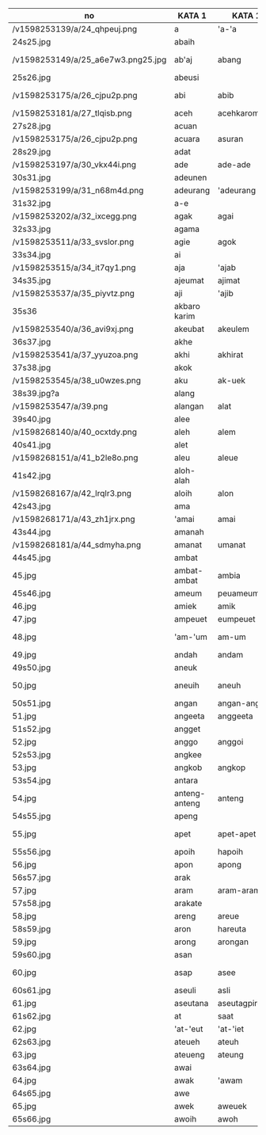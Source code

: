 |no                                |KATA    1     |KATA    1          |    |KATA    1      |KATA    1   |KATA    1  |KATA    1   |FIELD9  |FIELD10    |FIELD11  |FIELD12        |FIELD13|FIELD14|FIELD15  |FIELD16 |FIELD17|FIELD18    |
|----------------------------------|-------------|---------------|---------|-----------|---------|---------|--------|--------|-----------|---------|---------------|-------|-------|---------|--------|-------|-----------|
|/v1598253139/a/24_qhpeuj.png      |a            |'a-'a          |'ab      |'ab-'ab    |         |         |        |        |           |         |               |       |       |         |        |       |           |
|24s25.jpg                         |abaih        |               |         |           |         |         |        |        |           |         |               |       |       |         |        |       |           |
|/v1598253149/a/25_a6e7w3.png25.jpg|ab'aj        |abang          |abat     |abdo       |abdoraoh |abee     |abeh    |abeudi  |abeujad    |abeuek   |abeueng-abeueng|       |       |         |        |       |           |
|25s26.jpg                         |abeusi       |               |         |           |         |         |        |        |           |         |               |       |       |         |        |       |           |
|/v1598253175/a/26_cjpu2p.png      |abi          |abib           |abiek    |aneuk abiek|abin     |ablak    |abo     |abok    |abu        |abu nawah|abuen          |abuih  |acak   |acan     |        |       |           |
|/v1598253181/a/27_tlqisb.png      |aceh         |acehkarom      |cekarom  |achek      |'achek   |achia    |achiheum|acok    |acu        |         |               |       |       |         |        |       |           |
|27s28.jpg                         |acuan        |               |         |           |         |         |        |        |           |         |               |       |       |         |        |       |           |
|/v1598253175/a/26_cjpu2p.png      |acuara       |asuran         |adab     |adap       |adai     |adak     |adali   |adam    |adan       |'adan    |ada            |adara  |       |         |        |       |           |
|28s29.jpg                         |adat         |               |         |           |         |         |        |        |           |         |               |       |       |         |        |       |           |
|/v1598253197/a/30_vkx44i.png      |ade          |ade-ade        |adee     |adek       |aden     |adeueb   |adeuep  |        |           |         |               |       |       |         |        |       |           |
|30s31.jpg                         |adeunen      |               |         |           |         |         |        |        |           |         |               |       |       |         |        |       |           |
|/v1598253199/a/31_n68m4d.png      |adeurang     |'adeurang      |adi      |adie-adie  |adoe     |adoh     |adu     |'aduan  |'aduat     |aduat    |aduen          |adun   |adueen |         |        |       |           |
|31s32.jpg                         |a-e          |               |         |           |         |         |        |        |           |         |               |       |       |         |        |       |           |
|/v1598253202/a/32_ixcegg.png      |agak         |agai           |agaih    |agah       |agam     |         |        |        |           |         |               |       |       |         |        |       |           |
|32s33.jpg                         |agama        |               |         |           |         |         |        |        |           |         |               |       |       |         |        |       |           |
|/v1598253511/a/33_svslor.png      |agie         |agok           |agu      |aguk       |hagu     |agung    |ah      |ahad    |ahali      |ahaloi   |ahalon         |ahli   |ahloi  |a-i      |'a-'i   |       |           |
|33s34.jpg                         |ai           |               |         |           |         |         |        |        |           |         |               |       |       |         |        |       |           |
|/v1598253515/a/34_it7qy1.png      |aja          |'ajab          |'ajap    |ajai       |ajam     |'ajam    |ajapan  |ajat    |'ajayeb    |ajayeb   |ajayep         |'ajeb  |ajep   |         |        |       |           |
|34s35.jpg                         |ajeumat      |ajimat         |         |           |         |         |        |        |           |         |               |       |       |         |        |       |           |
|/v1598253537/a/35_piyvtz.png      |aji          |'ajib          |'ajip    |ajidan     |ajimat   |ak       |ak-ak   |akat    |akad       |akai     |akan           |ake    |akek   |akei     |akeuba  |       |           |
|35s36                             |akbaro karim |               |         |           |         |         |        |        |           |         |               |       |       |         |        |       |           |
|/v1598253540/a/36_avi9xj.png      |akeubat      |akeulem        |aklem    |akeumak    |akeurab  |akeurap  |        |        |           |         |               |       |       |         |        |       |           |
|36s37.jpg                         |akhe         |               |         |           |         |         |        |        |           |         |               |       |       |         |        |       |           |
|/v1598253541/a/37_yyuzoa.png      |akhi         |akhirat        |aki      |akibat     |akikah   |akirat   |akit    |'akla   |aklaih     |akeulaih |aklam          |a'lam  |aklem  |ako      |akob    |akop   |           |
|37s38.jpg                         |akok         |               |         |           |         |         |        |        |           |         |               |       |       |         |        |       |           |
|/v1598253545/a/38_u0wzes.png      |aku          |ak-uek         |'ala     |'akla      |a'ala    |alak     |alaedin |alaih   |alam       |a'lam    |alamat         |'alamat|       |         |        |       |           |
|38s39.jpg?a                       |alang        |               |         |           |         |         |        |        |           |         |               |       |       |         |        |       |           |
|/v1598253547/a/39.png             |alangan      |alat           |ale      |           |         |         |        |        |           |         |               |       |       |         |        |       |           |
|39s40.jpg                         |alee         |               |         |           |         |         |        |        |           |         |               |       |       |         |        |       |           |
|/v1598268140/a/40_ocxtdy.png      |aleh         |alem           |alen     |alepeulam  |         |         |        |        |           |         |               |       |       |         |        |       |           |
|40s41.jpg                         |alet         |               |         |           |         |         |        |        |           |         |               |       |       |         |        |       |           |
|/v1598268151/a/41_b2le8o.png      |aleu         |aleue          |aleuham  |aleuhamdu  |aleuhat  |aleukisah|aleupiah|alpiah  |ali        |aliah    |aliyah         |Allah  |Allahu |         |        |       |           |
|41s42.jpg                         |aloh-alah    |               |         |           |         |         |        |        |           |         |               |       |       |         |        |       |           |
|/v1598268167/a/42_lrqlr3.png      |aloih        |alon           |halon    |apiah      |alpiyah  |alu-alu  |aluan   |alue    |alumat     |'alumat  |am             |'am    |       |         |        |       |           |
|42s43.jpg                         |ama          |               |         |           |         |         |        |        |           |         |               |       |       |         |        |       |           |
|/v1598268171/a/43_zh1jrx.png      |'amai        |amai           |amak     |aman       |         |         |        |        |           |         |               |       |       |         |        |       |           |
|43s44.jpg                         |amanah       |               |         |           |         |         |        |        |           |         |               |       |       |         |        |       |           |
|/v1598268181/a/44_sdmyha.png      |amanat       |umanat         |amarah   |marah      |amat     |amba     |ambang  |        |           |         |               |       |       |         |        |       |           |
|44s45.jpg                         |ambat        |               |         |           |         |         |        |        |           |         |               |       |       |         |        |       |           |
|45.jpg                            |ambat-ambat  |ambia          |ambiya   |ambong     |ambu-ambu|ame      |ameng   |        |           |         |               |       |       |         |        |       |           |
|45s46.jpg                         |ameum        |peuameum       |         |           |         |         |        |        |           |         |               |       |       |         |        |       |           |
|46.jpg                            |amiek        |amik           |amilan   |amin       |ampeh    |ampeudu  |ampeueng|ampeung |           |         |               |       |       |         |        |       |           |
|47.jpg                            |ampeuet      |eumpeuet       |amplah   |amplaih    |ampon    |ampong   |ampu    |        |           |         |               |       |       |         |        |       |           |
|48.jpg                            |'am-'um      |am-um          |an       |'an        |ok anak  |anakan   |analan  |ancak   |ancak-ancak|anco     |               |       |       |         |        |       |           |
|49.jpg                            |andah        |andam          |andara   |ajine      |amjinet  |anjong   |anen    |        |           |         |               |       |       |         |        |       |           |
|49s50.jpg                         |aneuk        |               |         |           |         |         |        |        |           |         |               |       |       |         |        |       |           |
|50.jpg                            |aneuih       |aneuh          |ang-ang  |ang-ong    |         |         |        |        |           |         |               |       |       |         |        |       |           |
|50s51.jpg                         |angan        |angan-angan    |         |           |         |         |        |        |           |         |               |       |       |         |        |       |           |
|51.jpg                            |angeeta      |anggeeta       |anggeta  |angen      |siangen  |         |        |        |           |         |               |       |       |         |        |       |           |
|51s52.jpg                         |angget       |               |         |           |         |         |        |        |           |         |               |       |       |         |        |       |           |
|52.jpg                            |anggo        |anggoi         |anggok   |angka      |angkara  |angkasa  |angkat  |angkatan|           |         |               |       |       |         |        |       |           |
|52s53.jpg                         |angkee       |               |         |           |         |         |        |        |           |         |               |       |       |         |        |       |           |
|53.jpg                            |angkob       |angkop         |angkot   |angoih     |angoh    |hangoh   |hangoih |ansa    |angsa      |anianya  |anika          |ano    |anoe   |anogreuha|nogreuha|nograh |antakeusuma|
|53s54.jpg                         |antara       |               |         |           |         |         |        |        |           |         |               |       |       |         |        |       |           |
|54.jpg                            |anteng-anteng|anteng         |antok    |hantok     |antosan  |a-o      |ak-ok   |apa     |apai       |aphai    |afai           |apak   |apam   |         |        |       |           |
|54s55.jpg                         |apeng        |               |         |           |         |         |        |        |           |         |               |       |       |         |        |       |           |
|55.jpg                            |apet         |apet-apet      |apeulai  |teuapeulai |apeuret  |apiun    |apit    |hapit   |apo        |apoh-apah|               |       |       |         |        |       |           |
|55s56.jpg                         |apoih        |hapoih         |         |           |         |         |        |        |           |         |               |       |       |         |        |       |           |
|56.jpg                            |apon         |apong          |apuah    |apui       |arab     |arap     |'arab   |arabi   |arah       |araih    |               |       |       |         |        |       |           |
|56s57.jpg                         |arak         |               |         |           |         |         |        |        |           |         |               |       |       |         |        |       |           |
|57.jpg                            |aram         |aram-aram      |arang    |arat       |are      |areh     |        |        |           |         |               |       |       |         |        |       |           |
|57s58.jpg                         |arakate      |               |         |           |         |         |        |        |           |         |               |       |       |         |        |       |           |
|58.jpg                            |areng        |areue          |areuga   |areupah    |arafah   |ariet    |arit    |aripin  |aroh       |aroih    |               |       |       |         |        |       |           |
|58s59.jpg                         |aron         |hareuta        |         |           |         |         |        |        |           |         |               |       |       |         |        |       |           |
|59.jpg                            |arong        |arongan        |asa      |asah       |asahan   |asai     |asam    |        |           |         |               |       |       |         |        |       |           |
|59s60.jpg                         |asan         |               |         |           |         |         |        |        |           |         |               |       |       |         |        |       |           |
|60.jpg                            |asap         |asee           |aseh-aseh|asek       |asen     |aseng    |aseuka  |        |           |         |               |       |       |         |        |       |           |
|60s61.jpg                         |aseuli       |asli           |aseuliah |           |         |         |        |        |           |         |               |       |       |         |        |       |           |
|61.jpg                            |aseutana     |aseutagpirollah|asi      |asob       |asop     |asoe     |        |        |           |         |               |       |       |         |        |       |           |
|61s62.jpg                         |at           |saat           |         |           |         |         |        |        |           |         |               |       |       |         |        |       |           |
|62.jpg                            |'at-'eut     |'at-'iet       |'at-'uet |atawa      |ate      |         |        |        |           |         |               |       |       |         |        |       |           |
|62s63.jpg                         |ateueh       |ateuh          |         |           |         |         |        |        |           |         |               |       |       |         |        |       |           |
|63.jpg                            |ateueng      |ateung         |ato      |atoran     |atot     |atra     |areuta  |ata     |           |         |               |       |       |         |        |       |           |
|63s64.jpg                         |awai         |               |         |           |         |         |        |        |           |         |               |       |       |         |        |       |           |
|64.jpg                            |awak         |'awam          |awam     |awan       |         |         |        |        |           |         |               |       |       |         |        |       |           |
|64s65.jpg                         |awe          |               |         |           |         |         |        |        |           |         |               |       |       |         |        |       |           |
|65.jpg                            |awek         |aweuek         |aweuk    |aweueh     |aweuh    |aweuet   |awib    |awip    |awo        |         |               |       |       |         |        |       |           |
|65s66.jpg                         |awoih        |awoh           |bawoih   |           |         |         |        |        |           |         |               |       |       |         |        |       |           |
